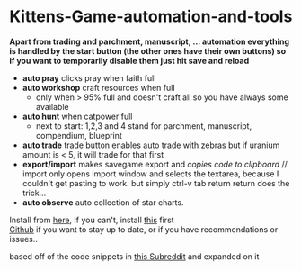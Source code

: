 # Kittens-Game-automation-and-tools  
**Apart from trading and parchment, manuscript, ... automation everything is handled by the start button (the other ones have their own buttons) so if you want to temporarily disable them just hit save and reload**  
- **auto pray** clicks pray when faith full
- **auto workshop** craft resources when full
  - only when > 95% full and doesn't craft all so you have always some available
- **auto hunt** when catpower full
  - next to start: 1,2,3 and 4 stand for parchment, manuscript, compendium, blueprint
- **auto trade** trade button enables auto trade with zebras but if uranium amount is < 5, it will trade for that first 
- **export/import** makes savegame export and _copies code to clipboard_ // import only opens import window and selects the textarea, because I couldn't get pasting to work. but simply ctrl-v tab return return does the trick...  
- **auto observe** auto collection of star charts.  

Install from [here](https://greasyfork.org/en/scripts/39218-kittens-game-automation), If you can't, install [this](http://tampermonkey.net/) first  
[Github](https://github.com/Alistair1231/Kittens-Game-automation-and-tools) if you want to stay up to date, or if you have recommendations or issues..  

based off of the code snippets in [this Subreddit](https://redd.it/2eqlt5) and expanded on it